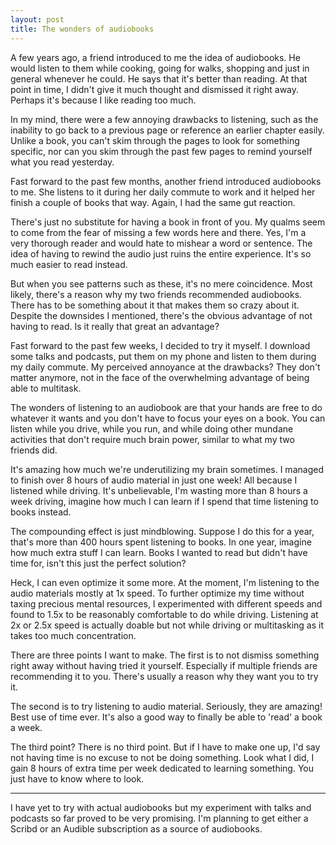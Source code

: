 ```yaml
---
layout: post
title: The wonders of audiobooks
---
```


A few years ago, a friend introduced to me the idea of audiobooks. He would listen to them while cooking, going for walks, shopping and just in general whenever he could. He says that it's better than reading. At that point in time, I didn't give it much thought and dismissed it right away. Perhaps it's because I like reading too much.

In my mind, there were a few annoying drawbacks to listening, such as the inability to go back to a previous page or reference an earlier chapter easily. Unlike a book, you can't skim through the pages to look for something specific, nor can you skim through the past few pages to remind yourself what you read yesterday.

Fast forward to the past few months, another friend introduced audiobooks to me. She listens to it during her daily commute to work and it helped her finish a couple of books that way. Again, I had the same gut reaction.

There's just no substitute for having a book in front of you. My qualms seem to come from the fear of missing a few words here and there. Yes, I'm a very thorough reader and would hate to mishear a word or sentence. The idea of having to rewind the audio just ruins the entire experience. It's so much easier to read instead.

But when you see patterns such as these, it's no mere coincidence. Most likely, there's a reason why my two friends recommended audiobooks. There has to be something about it that makes them so crazy about it. Despite the downsides I mentioned, there's the obvious advantage of not having to read. Is it really that great an advantage?

Fast forward to the past few weeks, I decided to try it myself. I download some talks and podcasts, put them on my phone and listen to them during my daily commute. My perceived annoyance at the drawbacks? They don't matter anymore, not in the face of the overwhelming advantage of being able to multitask. 

The wonders of listening to an audiobook are that your hands are free to do whatever it wants and you don't have to focus your eyes on a book. You can listen while you drive, while you run, and while doing other mundane activities that don't require much brain power, similar to what my two friends did.

It's amazing how much we're underutilizing my brain sometimes. I managed to finish over 8 hours of audio material in just one week! All because I listened while driving. It's unbelievable, I'm wasting more than 8 hours a week driving, imagine how much I can learn if I spend that time listening to books instead.

The compounding effect is just mindblowing. Suppose I do this for a year, that's more than 400 hours spent listening to books. In one year, imagine how much extra stuff I can learn. Books I wanted to read but didn't have time for, isn't this just the perfect solution?

Heck, I can even optimize it some more. At the moment, I'm listening to the audio materials mostly at 1x speed. To further optimize my time without taxing precious mental resources, I experimented with different speeds and found to 1.5x to be reasonably comfortable to do while driving. Listening at 2x or 2.5x speed is actually doable but not while driving or multitasking as it takes too much concentration. 

There are three points I want to make. The first is to not dismiss something right away without having tried it yourself. Especially if multiple friends are recommending it to you. There's usually a reason why they want you to try it. 

The second is to try listening to audio material. Seriously, they are amazing! Best use of time ever. It's also a good way to finally be able to 'read' a book a week. 

The third point? There is no third point. But if I have to make one up, I'd say not having time is no excuse to not be doing something. Look what I did, I gain 8 hours of extra time per week dedicated to learning something. You just have to know where to look. 

---
I have yet to try with actual audiobooks but my experiment with talks and podcasts so far proved to be very promising. I'm planning to get either a Scribd or an Audible subscription as a source of audiobooks.